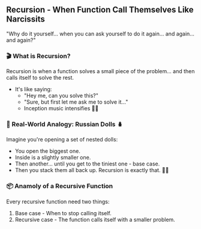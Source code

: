 ## Recursion - When Function Call Themselves Like Narcissits
"Why do it yourself... when you can ask yourself to do it again... and again... and again?"

### 🎬 What is Recursion?
Recursion is when a function solves a small piece of the problem... and then calls itself to solve the rest.
- It's like saying:
    - "Hey me, can you solve this?"
    - "Sure, but first let me ask me to solve it..."
    - Inception music intensifies 🎵🌌

### 🧠 Real-World Analogy: Russian Dolls 🪆
Imagine you're opening a set of nested dolls:
- You open the biggest one.
- Inside is a slightly smaller one.
- Then another... until you get to the tiniest one - base case.
- Then you stack them all back up.
Recursion is exactly that. 🧠✨

### 📦 Anamoly of a Recursive Function
Every recursive function need two things:
1. Base case - When to stop calling itself.
2. Recursive case - The function calls itself with a smaller problem.